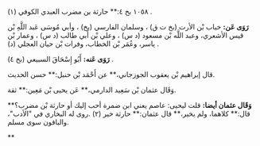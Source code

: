 ١٠٥٨ بخ ٤:** حارثة بن مضرب العبدي الكوفي (١) .

**رَوَى عَن:** خباب بْن الأرت (بخ ت ق) ، وسلمان الفارسي (بخ) ، وأبي مُوسَى عَبد اللَّهِ بْن قيس الأشعري، وعبد اللَّه بْن مسعود (د س) ، وعلي بْن أَبي طالب (د س) ، وعمار بْن ياسر، وعُمَر بْن الخطاب، وفرات بْن حيان العجلي (د) .

**رَوَى عَنه:** أَبُو إِسْحَاقَ السبيعي (بخ ٤) .

قال إبراهيم بْن يعقوب الجوزجاني،** عن أَحْمَد بْن حنبل:** حسن الحديث.

وَقَال عثمان بْن سَعِيد الدارمي،** عَن يحيى بْن مَعِين:** ثقة.

**وَقَال عثمان أيضا:** قلت ليحيى: عاصم يعني ابن ضمرة أحب إليك أو حارثة بْن مضرب؟** قال:** كلاهما، ولم يخير،** قال عثمان:** حارثة خير (٢) .روى له البخاري في "الأدب"، والباقون سوى مسلم.

**